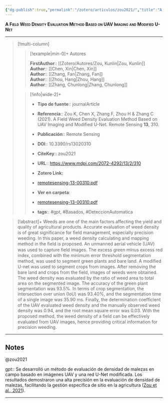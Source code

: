 ```yaml
---
{"dg-publish":true,"permalink":"/zotero/articulos/zou2021/","title":"A Field Weed Density Evaluation Method Based on UAV Imaging and Modified U-Net","tags":["#zotero"]}
---
```



<span style="font-variant:small-caps; font-weight: bold;">A Field Weed Density Evaluation Method Based on UAV Imaging and Modified U-Net</span>

---


> [!multi-column]
>
>> [!example|min-0]+ Autores
>> 
>> **FirstAuthor**:: [[Zotero/Autores/Zou, Kunlin\|Zou, Kunlin]]  
>> **Author**:: [[Chen, Xin\|Chen, Xin]]  
>> **Author**:: [[Zhang, Fan\|Zhang, Fan]]  
>> **Author**:: [[Zhou, Hang\|Zhou, Hang]]  
>> **Author**:: [[Zhang, Chunlong\|Zhang, Chunlong]]  
 >
>
>> [!info|wide-2]+
>>
>> - **Tipo de fuente**:: journalArticle
>> - **Referencia**:: Zou K, Chen X, Zhang F, Zhou H & Zhang C (2021). A Field Weed Density Evaluation Method Based on UAV Imaging and Modified U-Net. Remote Sensing **13**, 310.
>> - **Publicación**:: Remote Sensing
>> - **DOI**:: 10.3390/rs13020310
>> - **CiteKey**:: zou2021
>> - **URL**:: https://www.mdpi.com/2072-4292/13/2/310
>> - **Zotero Link:** 
>> - [remotesensing-13-00310.pdf](zotero://select/library/items/F8WMGCAT)
>>
>> - **Ver en carpeta**: 
>> - [remotesensing-13-00310.pdf](file://J:\OneDrive\Articulos\remotesensing-13-00310.pdf)
>> - **tags**:: #gpt, #Basados, #DeteccionAutomatica



> [!abstract]+ 
>Weeds are one of the main factors affecting the yield and quality of agricultural products. Accurate evaluation of weed density is of great signiﬁcance for ﬁeld management, especially precision weeding. In this paper, a weed density calculating and mapping method in the ﬁeld is proposed. An unmanned aerial vehicle (UAV) was used to capture ﬁeld images. The excess green minus excess red index, combined with the minimum error threshold segmentation method, was used to segment green plants and bare land. A modiﬁed U-net was used to segment crops from images. After removing the bare land and crops from the ﬁeld, images of weeds were obtained. The weed density was evaluated by the ratio of weed area to total area on the segmented image. The accuracy of the green plant segmentation was 93.5%. In terms of crop segmentation, the intersection over union (IoU) was 93.40%, and the segmentation time of a single image was 35.90 ms. Finally, the determination coefﬁcient of the UAV evaluated weed density and the manually observed weed density was 0.94, and the root mean square error was 0.03. With the proposed method, the weed density of a ﬁeld can be effectively evaluated from UAV images, hence providing critical information for precision weeding.


--- 

## Notes

@zou2021

gpt:: Se desarrolló un método de evaluación de densidad de malezas en campo basado en imágenes UAV y una red U-Net modificada. Los resultados demostraron una alta precisión en la evaluación de densidad de malezas, facilitando la gestión específica de sitio en la agricultura ([Zou et al., 2021](zotero://select/library/items/SX9MUUFR)).






---







